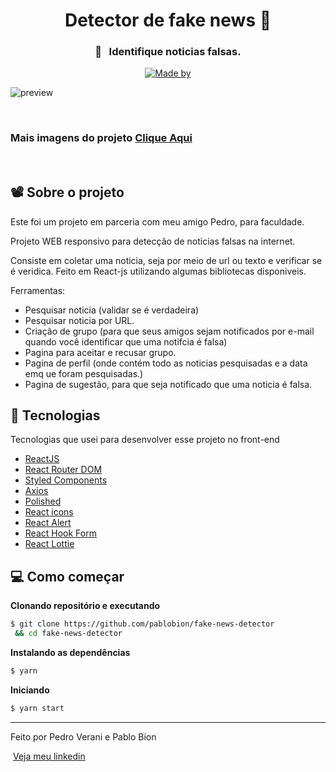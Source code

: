 <h1 align="center">Detector de fake news 📰</h1>


<h3 align="center" justify="center">🔎&nbsp;&nbsp;&nbsp;Identifique noticias falsas.</h3>

<p align="center">
  <a href="https://www.linkedin.com/in/pablobion/">
    <img alt="Made by" src="https://img.shields.io/badge/made%20by-Pablo%20Bion-%23FF9000">
  </a>
</p>


<img  src="preview/preview-all.png" alt="preview">

&nbsp;
&nbsp;
&nbsp;
### Mais imagens do projeto [Clique Aqui](https://github.com/pablobion/fake-news-detector/blob/master/frontend/README.md)
&nbsp;
&nbsp;
&nbsp;

## 📽 Sobre o projeto

Este foi um projeto em parceria com meu amigo Pedro, para faculdade.

Projeto WEB responsivo para detecção de noticias falsas na internet.

Consiste em coletar uma noticia, seja por meio de url ou texto e verificar se é veridica. Feito em React-js utilizando algumas bibliotecas disponiveis.

Ferramentas:

- Pesquisar noticia (validar se é verdadeira)
- Pesquisar noticia por URL.
- Criação de grupo (para que seus amigos sejam notificados por e-mail quando você identificar que uma notifcia é falsa)
- Pagina para aceitar e recusar grupo.
- Pagina de perfil (onde contém todo as noticias pesquisadas e a data emq ue foram pesquisadas.)
- Pagina de sugestão, para que seja notificado que uma noticia é falsa.



## 🚀 Tecnologias

Tecnologias que usei para desenvolver esse projeto no front-end

- [ReactJS](https://reactjs.org/)
- [React Router DOM](https://reacttraining.com/react-router/)
- [Styled Components](https://styled-components.com/)
- [Axios](https://github.com/axios/axios)
- [Polished](https://github.com/styled-components/polished)
- [React icons](https://react-icons.github.io/react-icons/)
- [React Alert](https://www.npmjs.com/package/react-alert)
- [React Hook Form](https://react-hook-form.com/)
- [React Lottie](https://www.npmjs.com/package/react-lottie)



## 💻 Como começar 


**Clonando repositório e executando**

```bash
$ git clone https://github.com/pablobion/fake-news-detector
 && cd fake-news-detector

```

**Instalando as dependências**

```bash
$ yarn
```

**Iniciando**

```bash
$ yarn start
```




---

Feito por Pedro Verani e Pablo Bion 

 &nbsp;[Veja meu linkedin](https://www.linkedin.com/in/pablobion/)
